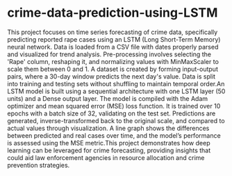 # crime-data-prediction-using-LSTM
  This project focuses on time series forecasting of crime data, specifically predicting reported rape cases using an LSTM (Long Short-Term Memory) neural network. Data is loaded from a CSV file with dates properly parsed and visualized for trend analysis. Pre-processing involves selecting the 'Rape' column, reshaping it, and normalizing values with MinMaxScaler to scale them between 0 and 1. A dataset is created by forming input-output pairs, where a 30-day window predicts the next day's value. Data is split into training and testing sets without shuffling to maintain temporal order.An LSTM model is built using a sequential architecture with one LSTM layer (50 units) and a Dense output layer. The model is compiled with the Adam optimizer and mean squared error (MSE) loss function. It is trained over 10 epochs with a batch size of 32, validating on the test set. Predictions are generated, inverse-transformed back to the original scale, and compared to actual values through visualization. A line graph shows the differences between predicted and real cases over time, and the model’s performance is assessed using the MSE metric.This project demonstrates how deep learning can be leveraged for crime forecasting, providing insights that could aid law enforcement agencies in resource allocation and crime prevention strategies.

